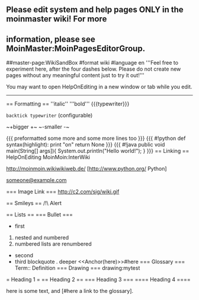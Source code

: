 ## Please edit system and help pages ONLY in the moinmaster wiki! For more
## information, please see MoinMaster:MoinPagesEditorGroup.
##master-page:WikiSandBox
#format wiki
#language en
'''Feel free to experiment here, after the four dashes below. Please do not create new pages without any meaningful content just to try it out!'''

You may want to open HelpOnEditing in a new window or tab while you edit.

----

== Formatting ==
''italic'' '''bold''' {{{typewriter}}}

`backtick typewriter` (configurable)

~+bigger +~ ~-smaller -~

{{{
preformatted some more
and some more lines too
}}}
{{{
#!python
def syntax(highlight):
    print "on"
    return None
}}}
{{{
#!java
  public void main(String[] args]){
     System.out.println("Hello world!");
  }
}}}
== Linking ==
HelpOnEditing MoinMoin:InterWiki

http://moinmoin.wikiwikiweb.de/ [http://www.python.org/ Python]

someone@example.com

=== Image Link ===
http://c2.com/sig/wiki.gif

== Smileys ==
/!\ Alert

== Lists ==
=== Bullet ===
 * first
  1. nested and numbered
  1. numbered lists are renumbered
 * second
 * third blockquote
  . deeper
<<Anchor(here)>>#here
=== Glossary ===
 Term:: Definition
=== Drawing ===
drawing:mytest

= Heading 1 =
== Heading 2 ==
=== Heading 3 ===
==== Heading 4 ====


here is some text, and [#here a link to the glossary].
